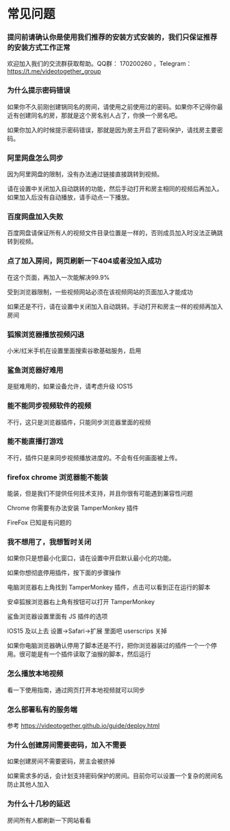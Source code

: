 # 常见问题


### 提问前请确认你是使用我们推荐的安装方式安装的，我们只保证推荐的安装方式工作正常

欢迎加入我们的交流群获取帮助。QQ群： 170200260 ，Telegram：https://t.me/videotogether_group


### 为什么提示密码错误

如果你不久前刚创建锅同名的房间，请使用之前使用过的密码。如果你不记得你最近有创建同名的房，那就是这个房名别人占了，你换一个房名吧。

如果你加入的时候提示密码错误，那就是因为房主开启了密码保护，请找房主要密码。


### 阿里网盘怎么同步

因为阿里网盘的限制，没有办法通过链接直接跳转到视频。

请在设置中关闭加入自动跳转的功能，然后手动打开和房主相同的视频后再加入。如果加入后没有自动播放，请手动点一下播放。

### 百度网盘加入失败

百度网盘请保证所有人的视频文件目录位置是一样的，否则成员加入时没法正确跳转到视频。

### 点了加入房间，网页刷新一下404或者没加入成功

在这个页面，再加入一次能解决99.9%

受到浏览器限制，一些视频网站必须在该视频网站的页面加入才能成功

如果还是不行，请在设置中关闭加入自动跳转。手动打开和房主一样的视频再加入房间


### 狐猴浏览器播放视频闪退

小米/红米手机在设置里面搜索谷歌基础服务，启用

### 鲨鱼浏览器好难用

是挺难用的，如果设备允许，请考虑升级 IOS15

### 能不能同步视频软件的视频

不行，这只是浏览器插件，只能同步浏览器里面的视频

### 能不能直播打游戏

不行，插件只是来同步视频播放进度的。不会有任何画面被上传。

### firefox  chrome 浏览器能不能装

能装，但是我们不提供任何技术支持，并且你很有可能遇到兼容性问题

Chrome 你需要有办法安装 TamperMonkey 插件

FireFox 已知是有问题的

### 我不想用了，我想暂时关闭

如果你只是想最小化窗口，请在设置中开启默认最小化的功能。

如果你想彻底停用插件，按下面的步骤操作

电脑浏览器右上角找到 TamperMonkey 插件，点击可以看到正在运行的脚本

安卓狐猴浏览器右上角有按钮可以打开 TamperMonkey

鲨鱼浏览器设置里面有 JS 插件的选项

IOS15 及以上去 设置->Safari->扩展 里面吧 userscrips 关掉

如果你电脑浏览器确认停用了脚本还是不行，把你浏览器装过的插件一个一个停用。很可能是有一个插件读取了油猴的脚本，然后运行

### 怎么播放本地视频

看一下使用指南，通过网页打开本地视频就可以同步



### 怎么部署私有的服务端

参考 https://videotogether.github.io/guide/deploy.html

### 为什么创建房间需要密码，加入不需要

如果创建房间不需要密码，房主会被挤掉

如果需求多的话，会计划支持密码保护的房间。目前你可以设置一个复杂的房间名防止其他人加入


### 为什么十几秒的延迟

房间所有人都刷新一下网站看看
